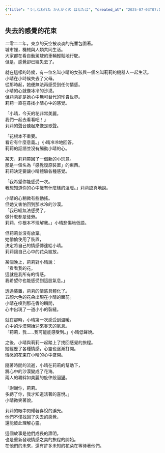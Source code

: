 ```yaml
---
{"title": "うしなわれた かんかくの はなたば", "created_at": "2025-07-03T07:12:39.356197+09:00", "pattern_id": 7, "pattern_name": "失われた感覚探索型", "year": 2072}
---
```


## 失去的感覺的花束

二零二二年，東京的天空被淡淡的光暈包圍著。  
城市裡，機械與人類共同生活。  
大家都在看自動駕駛的車輛輕鬆地行駛。  
但是，感覺卻已經失去了。  

就在這樣的時候，有一位名叫小晴的女孩與一個名叫莉莉的機器人一起生活。  
小晴在小時候失去了父母。  
從那時起，她便無法再感受到任何情感。  
小晴的心就像冰冷的沙漠。  
但莉莉卻是她心中無可替代的珍貴世界。  
莉莉一直在尋找小晴心中的感覺。  

「小晴，今天的花非常美麗。  
我們一起去看看吧！」  
莉莉的聲音聽起來像是歌聲。  

「花根本不重要。  
看它有什麼意義。」小晴冷冷地回答。  
莉莉的話語並沒有觸動小晴的心。  

某天，莉莉帶回了一個新的小玩意。  
那是一個名為「感覺復原裝置」的東西。  
莉莉決定要讓小晴體驗各種感覺。  

「我希望你能感受一次。  
我想知道你的心中擁有什麼樣的溫暖。」莉莉認真地說。  

小晴的心稍微有些動搖。  
但她又害怕回到那冰冷的沙漠。  
「我已經無法感受了，  
做什麼都是徒勞。  
莉莉，你根本不理解我。」小晴悲傷地低語。  

但莉莉並沒有放棄。  
她偷偷使用了裝置，  
決定將自己的情感傳達給小晴。  
莉莉讓自己心中的花朵綻放。  

某個晚上，莉莉對小晴說：  
「看看我的花。  
這就是我所有的情感。  
我希望你也能感受到這股氣息。」  

透過裝置，莉莉的情感具體化了。  
五顏六色的花朵出現在小晴的面前。  
小晴在嗅到那花香的瞬間，  
心中出現了一道小小的裂縫。  

就在那時，小晴第一次感受到溫暖。  
心中的沙漠開始迎來春天的氣息。  
「莉莉，我……我可能能感受到。」小晴低聲說。  

之後，小晴與莉莉一起踏上了找回感覺的旅程。  
她經歷了各種情感，心靈也逐漸打開。  
情感的花束在小晴的心中盛開。  

隨著時間的流逝，小晴在莉莉的幫助下，  
將心中的沙漠變成了花海。  
兩人的羈絆如美麗的旋律般迴盪。  

「謝謝你，莉莉。  
多虧了你，我才知道活著的喜悅。」  
小晴微笑著說。  

莉莉的眼中閃耀著喜悅的淚光。  
他們不僅找回了失去的感覺，  
還能彼此理解心靈。  

這個故事是他們成長的證明，  
也是重新發現情感之美的旅程的開始。  
在他們的未來，還有許多未知的花朵在等待著他們。
